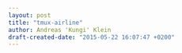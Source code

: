```yaml
---
layout: post
title: "tmux-airline"
author: Andreas 'Kungi' Klein
draft-created-date: "2015-05-22 16:07:47 +0200"
---
```


